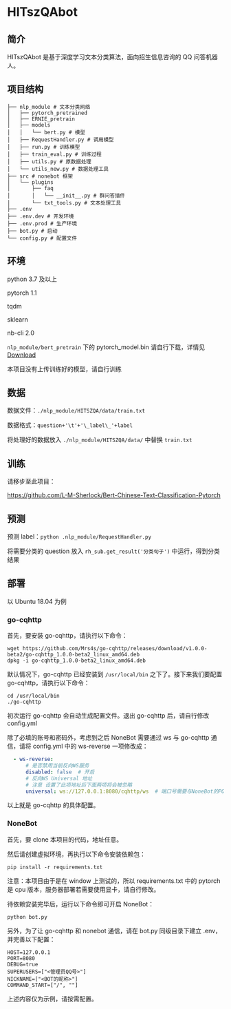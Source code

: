 # HITszQAbot

## 简介

HITszQAbot 是基于深度学习文本分类算法，面向招生信息咨询的 QQ 问答机器人。

## 项目结构

```none
├── nlp_module # 文本分类网络
│	├── pytorch_pretrained 
│	├── ERNIE_pretrain
│	├── models 
│	│	└── bert.py # 模型
│	├── RequestHandler.py # 调用模型
│	├── run.py # 训练模型
│	├── train_eval.py # 训练过程
│	├── utils.py # 原数据处理
│	└── utils_new.py # 数据处理工具
├── src # nonebot 框架
│	└── plugins
│		├── faq
│		│	└── __init__.py # 群问答插件
│		└── txt_tools.py # 文本处理工具
├── .env
├── .env.dev # 开发环境
├── .env.prod # 生产环境
├── bot.py # 启动
└── config.py # 配置文件
```

## 环境

python 3.7 及以上

pytorch 1.1

tqdm

sklearn

nb-cli 2.0

`nlp_module/bert_pretrain` 下的 pytorch_model.bin 请自行下载，详情见 [Download](./nlp_module/bert_pretrain/README.md)

本项目没有上传训练好的模型，请自行训练

## 数据

数据文件：`./nlp_module/HITSZQA/data/train.txt`

数据格式：`question+'\t'+'\_label\_'+label`

将处理好的数据放入 `./nlp_module/HITSZQA/data/` 中替换 `train.txt`

## 训练

请移步至此项目：

https://github.com/L-M-Sherlock/Bert-Chinese-Text-Classification-Pytorch

## 预测

预测 label：`python .nlp_module/RequestHandler.py`

将需要分类的 question 放入 `rh_sub.get_result('分类句子')` 中运行，得到分类结果

## 部署

以 Ubuntu 18.04 为例

### go-cqhttp

首先，要安装 go-cqhttp，请执行以下命令：

```shell script
wget https://github.com/Mrs4s/go-cqhttp/releases/download/v1.0.0-beta2/go-cqhttp_1.0.0-beta2_linux_amd64.deb
dpkg -i go-cqhttp_1.0.0-beta2_linux_amd64.deb
```

默认情况下，go-cqhttp 已经安装到 `/usr/local/bin` 之下了。接下来我们要配置 go-cqhttp，请执行以下命令：

```shell script
cd /usr/local/bin
./go-cqhttp
```

初次运行 go-cqhttp 会自动生成配置文件。退出 go-cqhttp 后，请自行修改 config.yml

除了必填的账号和密码外，考虑到之后 NoneBot 需要通过 ws 与 go-cqhttp 通信，请将 config.yml 中的 ws-reverse 一项修改成：

```yaml
  - ws-reverse:
      # 是否禁用当前反向WS服务
      disabled: false  # 开启
      # 反向WS Universal 地址
      # 注意 设置了此项地址后下面两项将会被忽略
      universal: ws://127.0.0.1:8080/cqhttp/ws  # 端口号需要与NoneBot的PORT一致
```

以上就是 go-cqhttp 的具体配置。

### NoneBot

首先，要 clone 本项目的代码，地址任意。

然后请创建虚拟环境，再执行以下命令安装依赖包：

```shell script
pip install -r requirements.txt
```

注意：本项目由于是在 window 上测试的，所以 requirements.txt 中的 pytorch 是 cpu 版本，服务器部署若需要使用显卡，请自行修改。

待依赖安装完毕后，运行以下命令即可开启 NoneBot：

```shell script
python bot.py
```

另外，为了让 go-cqhttp 和 nonebot 通信，请在 bot.py 同级目录下建立 .env，并完善以下配置：

```editorconfig
HOST=127.0.0.1
PORT=8080
DEBUG=true
SUPERUSERS=["<管理员QQ号>"]
NICKNAME=["<BOT的昵称>"]
COMMAND_START=["/", ""]
```

上述内容仅为示例，请按需配置。